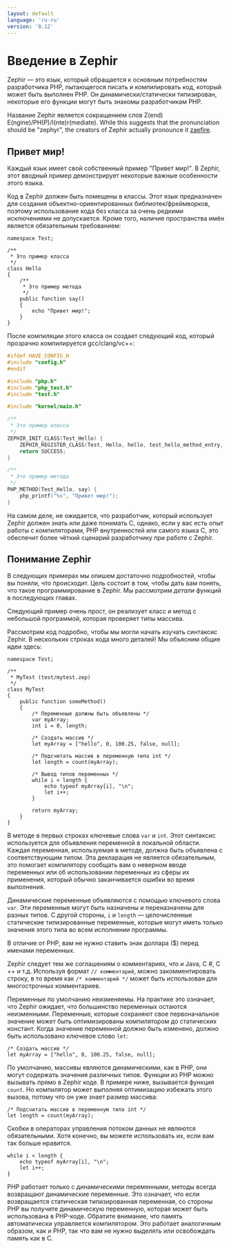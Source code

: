 ```yaml
---
layout: default
language: 'ru-ru'
version: '0.12'
---
```


# Введение в Zephir

Zephir — это язык, который обращается к основным потребностям разработчика PHP, пытающегося писать и компилировать код, который может быть выполнен PHP. Он динамически/статически типизирован, некоторые его функции могут быть знакомы разработчикам PHP.

Название Zephir является сокращением слов Z(end) E(ngine)/PH(P)/I(nte)r(mediate). While this suggests that the pronunciation should be "zephyr", the creators of Zephir actually pronounce it [zaefire](http://translate.google.com/#en/en/zaefire).

<a name='hello-world'></a>

## Привет мир!

Каждый язык имеет свой собственный пример "Привет мир!". В Zephir, этот вводный пример демонстрирует некоторые важные особенности этого языка.

Код в Zephir должен быть помещены в классы. Этот язык предназначен для создания объектно-ориентированных библиотек/фреймворков, поэтому использование кода без класса за очень редкими исключениями не допускается. Кроме того, наличие пространства имён является обязательным требованием:

```zephir
namespace Test;

/**
 * Это пример класса
 */
class Hello
{
    /**
     * Это пример метода
     */
    public function say()
    {
        echo "Привет мир!";
    }
}
```

После компиляции этого класса он создает следующий код, который прозрачно компилируется gcc/clang/vc++:

```c
#ifdef HAVE_CONFIG_H
#include "config.h"
#endif

#include "php.h"
#include "php_test.h"
#include "test.h"

#include "kernel/main.h"

/**
 * Это пример класса
 */
ZEPHIR_INIT_CLASS(Test_Hello) {
    ZEPHIR_REGISTER_CLASS(Test, Hello, hello, test_hello_method_entry, 0);
    return SUCCESS;
}

/**
 * Это пример метода
 */
PHP_METHOD(Test_Hello, say) {
    php_printf("%s", "Привет мир!");
}
```

На самом деле, не ожидается, что разработчик, который использует Zephir должен знать или даже понимать C, однако, если у вас есть опыт работы с компиляторами, PHP внутренностей или самого языка C, это обеспечит более чёткий сценарий разработчику при работе с Zephir.

<a name='a-taste-of-zephir'></a>

## Понимание Zephir

В следующих примерах мы опишем достаточно подробностей, чтобы вы поняли, что происходит. Цель состоит в том, чтобы дать вам понять, что такое программирование в Zephir. Мы рассмотрим *детали* функций в последующих главах.

Следующий пример очень прост, он реализует класс и метод с небольшой программой, которая проверяет типы массива.

Рассмотрим код подробно, чтобы мы могли начать изучать синтаксис Zephir. В нескольких строках кода много деталей! Мы объясним общие идеи здесь:

```zephir
namespace Test;

/**
 * MyTest (test/mytest.zep)
 */
class MyTest
{
    public function someMethod()
    {
        /* Переменные должны быть объявлены */
        var myArray;
        int i = 0, length;

        /* Создать массив */
        let myArray = ["hello", 0, 100.25, false, null];

        /* Подсчитать массив в переменную типа int */
        let length = count(myArray);

        /* Вывод типов переменных */
        while i < length {
            echo typeof myArray[i], "\n";
            let i++;
        }

        return myArray;
    }
}
```

В методе в первых строках ключевые слова `var` и `int`. Этот синтаксис используется для объявления переменной в локальной области. Каждая переменная, используемая в методе, должна быть объявлена с соответствующим типом. Эта декларация не является обязательным, это помогает компилятору сообщать вам о неверном вводе переменных или об использовании переменных из сферы их применения, который обычно заканчивается ошибки во время выполнения.

Динамические переменные объявляются с помощью ключевого слова `var`. Эти переменные могут быть назначены и переназначены для разных типов. С другой стороны, `i` и `length` — целочисленные статические типизированные переменные, которые могут иметь только значения этого типа во всем исполнении программы.

В отличие от PHP, вам не нужно ставить знак доллара ($) перед именами переменных.

Zephir следует тем же соглашениям о комментариях, что и Java, C #, C ++ и т.д. Используя формат `// комментарий`, можно закомментировать строку, в то время как `/* комментарий */` может быть использован для многострочных комментариев.

Переменные по умолчанию неизменяемы. На практике это означает, что Zephir ожидает, что большинство переменных остаются неизменными. Переменные, которые сохраняют свое первоначальное значение может быть оптимизированы компилятором до статических констант. Когда значение переменной должно быть изменено, должно быть использовано ключевое слово `let`:

```zephir
/* Создать массив */
let myArray = ["hello", 0, 100.25, false, null];
```

По умолчанию, массивы являются динамическими, как в PHP, они могут содержать значения различных типов. Функции из PHP можно вызывать прямо в Zephir коде. В примере ниже, вызывается функция `count`. Но компилятор может выполняя оптимизацию избежать этого вызова, потому что он уже знает размер массива:

```zephir
/* Подсчитать массив в переменную типа int */
let length = count(myArray);
```

Скобки в операторах управления потоком данных не являются обязательными. Хотя конечно, вы можете использовать их, если вам так больше нравится.

```zephir
while i < length {
    echo typeof myArray[i], "\n";
    let i++;
}
```

PHP работает только с динамическими переменными, методы всегда возвращают динамические переменные. Это означает, что если возвращается статическая типизированная переменная, со стороны PHP вы получите динамическую переменную, которая может быть использована в PHP-коде. Обратите внимание, что память автоматически управляется компилятором. Это работает аналогичным образом, как и PHP, так что вам не нужно выделять или освобождать память как в C.